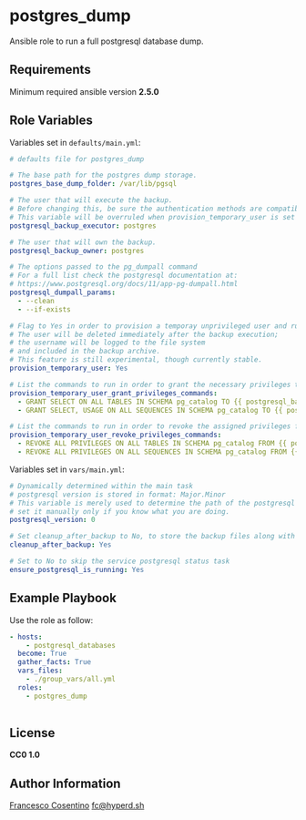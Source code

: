 # postgres_dump

Ansible role to run a full postgresql database dump.

## Requirements

Minimum required ansible version **2.5.0**

## Role Variables

Variables set in `defaults/main.yml`:

```yaml
# defaults file for postgres_dump

# The base path for the postgres dump storage.
postgres_base_dump_folder: /var/lib/pgsql

# The user that will execute the backup.
# Before changing this, be sure the authentication methods are compatible with your strategy
# This variable will be overruled when provision_temporary_user is set to Yes
postgresql_backup_executor: postgres

# The user that will own the backup.
postgresql_backup_owner: postgres

# The options passed to the pg_dumpall command
# For a full list check the postgresql documentation at:
# https://www.postgresql.org/docs/11/app-pg-dumpall.html
postgresql_dumpall_params:
  - --clean
  - --if-exists

# Flag to Yes in order to provision a temporay unprivileged user and run the pg_dumpall with it
# The user will be deleted immediately after the backup execution;
# the username will be logged to the file system
# and included in the backup archive.
# This feature is still experimental, though currently stable.
provision_temporary_user: Yes

# List the commands to run in order to grant the necessary privileges to the temporary user
provision_temporary_user_grant_privileges_commands:
  - GRANT SELECT ON ALL TABLES IN SCHEMA pg_catalog TO {{ postgresql_backup_executor }}
  - GRANT SELECT, USAGE ON ALL SEQUENCES IN SCHEMA pg_catalog TO {{ postgresql_backup_executor }}

# List the commands to run in order to revoke the assigned privileges from the temporary user
provision_temporary_user_revoke_privileges_commands:
  - REVOKE ALL PRIVILEGES ON ALL TABLES IN SCHEMA pg_catalog FROM {{ postgresql_backup_executor }}
  - REVOKE ALL PRIVILEGES ON ALL SEQUENCES IN SCHEMA pg_catalog FROM {{ postgresql_backup_executor }}
```

Variables set in `vars/main.yml`:

```yaml
# Dynamically determined within the main task
# postgresql version is stored in format: Major.Minor
# This variable is merely used to determine the path of the postgresql backups folder;
# set it manually only if you know what you are doing.
postgresql_version: 0

# Set cleanup_after_backup to No, to store the backup files along with the compressed version
cleanup_after_backup: Yes

# Set to No to skip the service postgresql status task
ensure_postgresql_is_running: Yes
```

## Example Playbook

Use the role as follow:

```yaml
- hosts:
    - postgresql_databases
  become: True
  gather_facts: True
  vars_files:
    - ./group_vars/all.yml
  roles:
    - postgres_dump
      
 ```

## License

**CC0 1.0**

## Author Information

[Francesco Cosentino](https://www.linkedin.com/in/francesco-cosentino/) <fc@hyperd.sh>
